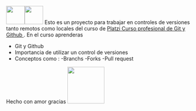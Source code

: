 <img  src="https://fleep.io/blog/wp-content/uploads/2014/07/github_icon.png"  width="50px"/><img src="https://external-content.duckduckgo.com/iu/?u=https%3A%2F%2Fgit-scm.com%2Fimages%2Flogos%2Fdownloads%2FGit-Icon-Black.png&f=1&nofb=1" width="50px"/>
Esto es un proyecto para trabajar en controles de versiones tanto remotos como locales del curso de [Platzi Curso profesional de Git y Github ](https://platzi.com/cursos/git-github/ "Platzi "). 
En el curso aprenderas 
- Git y Github 
- Importancia de utilizar un control de versiones 
- Conceptos como :
-Branchs 
-Forks
-Pull request
<p>Hecho con amor gracias <img src="https://external-content.duckduckgo.com/iu/?u=http%3A%2F%2Fwww.naserpublicidad.org%2Fwp-content%2Fuploads%2F2013%2F06%2Flogo_platzi.png&f=1&nofb=1" width="100px"></p> 
